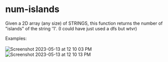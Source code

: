 # num-islands

Given a 2D array (any size) of STRINGS, this function returns the number of "islands" of the string '1'.
(I could have just used a dfs but wtvr)

Examples: <br /> <br />
![Screenshot 2023-05-13 at 12 10 03 PM](https://github.com/murphylee10/num-islands/assets/62623991/d5c049dd-64b4-4155-ad5b-9fca2f03e4db)
![Screenshot 2023-05-13 at 12 10 13 PM](https://github.com/murphylee10/num-islands/assets/62623991/2e5c1c6b-8489-4e82-8a9e-170ad086948f)

